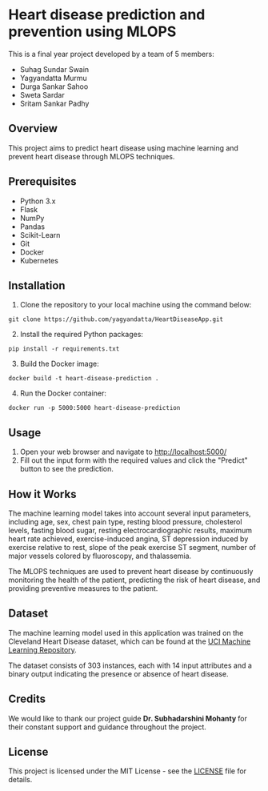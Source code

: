 <h1>Heart disease prediction and prevention using MLOPS</h1>

<p>This is a final year project developed by a team of 5 members:</p>
<ul>
	<li>Suhag Sundar Swain</li>
	<li>Yagyandatta Murmu</li>
	<li>Durga Sankar Sahoo</li>
	<li>Sweta Sardar</li>
	<li>Sritam Sankar Padhy</li>
</ul>

<h2>Overview</h2>
<p>This project aims to predict heart disease using machine learning and prevent heart disease through MLOPS techniques.</p>

<h2>Prerequisites</h2>
<ul>
	<li>Python 3.x</li>
	<li>Flask</li>
	<li>NumPy</li>
	<li>Pandas</li>
	<li>Scikit-Learn</li>
	<li>Git</li>
	<li>Docker</li>
	<li>Kubernetes</li>
</ul>

<h2>Installation</h2>
<ol>
	<li>Clone the repository to your local machine using the command below:</li>
</ol>
<pre><code>git clone https://github.com/yagyandatta/HeartDiseaseApp.git</code></pre>
<ol start="2">
	<li>Install the required Python packages:</li>
</ol>
<pre><code>pip install -r requirements.txt</code></pre>
<ol start="3">
	<li>Build the Docker image:</li>
</ol>
<pre><code>docker build -t heart-disease-prediction .</code></pre>
<ol start="4">
	<li>Run the Docker container:</li>
</ol>
<pre><code>docker run -p 5000:5000 heart-disease-prediction</code></pre>

<h2>Usage</h2>
<ol>
	<li>Open your web browser and navigate to <a href="http://localhost:5000/">http://localhost:5000/</a></li>
	<li>Fill out the input form with the required values and click the "Predict" button to see the prediction.</li>
</ol>

<h2>How it Works</h2>
<p>The machine learning model takes into account several input parameters, including age, sex, chest pain type, resting blood pressure, cholesterol levels, fasting blood sugar, resting electrocardiographic results, maximum heart rate achieved, exercise-induced angina, ST depression induced by exercise relative to rest, slope of the peak exercise ST segment, number of major vessels colored by fluoroscopy, and thalassemia.</p>
<p>The MLOPS techniques are used to prevent heart disease by continuously monitoring the health of the patient, predicting the risk of heart disease, and providing preventive measures to the patient.</p>

<h2>Dataset</h2>
<p>The machine learning model used in this application was trained on the Cleveland Heart Disease dataset, which can be found at the <a href="https://archive.ics.uci.edu/ml/datasets/heart+Disease">UCI Machine Learning Repository</a>.</p>
<p>The dataset consists of 303 instances, each with 14 input attributes and a binary output indicating the presence or absence of heart disease.</p>

<h2>Credits</h2>
<p> We would like to thank our project guide <b> Dr. Subhadarshini Mohanty </b>  for their constant support and guidance throughout the project.</p>

<h2>License</h2>
<p>This project is licensed under the MIT License - see the <a href="LICENSE">LICENSE</a> file for details.</p>

